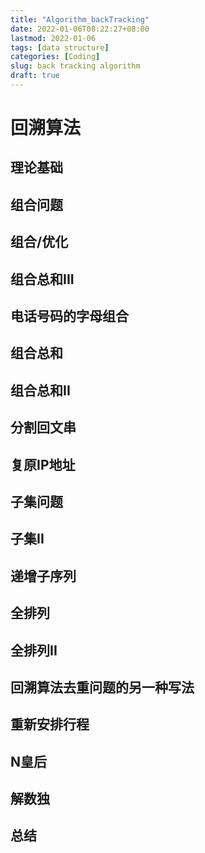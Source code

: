 ```yaml
---
title: "Algorithm_backTracking"
date: 2022-01-06T08:22:27+08:00
lastmod: 2022-01-06
tags: [data structure]
categories: [Coding]
slug: back tracking algorithm 
draft: true
---
```

# 回溯算法
## 理论基础
## 组合问题
## 组合/优化
## 组合总和III
## 电话号码的字母组合
## 组合总和
## 组合总和II
## 分割回文串
## 复原IP地址
## 子集问题
## 子集II
## 递增子序列
## 全排列
## 全排列II
## 回溯算法去重问题的另一种写法
## 重新安排行程
## N皇后
## 解数独
## 总结

